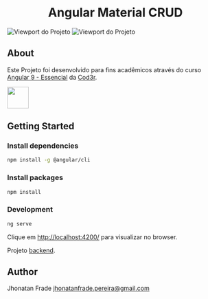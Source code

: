 <p align="center">
  <h1 align="center">
    Angular Material CRUD
  </h1>
</p>

![Viewport do Projeto][viewport1]
![Viewport do Projeto][viewport2]

## About
Este Projeto foi desenvolvido para fins acadêmicos através do curso [Angular 9 - Essencial](https://www.cod3r.com.br/courses/angular-9-essencial) da [Cod3r](https://github.com/cod3rcursos).

<div>
  <a href="https://angular.io/"><img src="https://cdn.iconscout.com/icon/free/png-256/angular-226066.png" height="50px" width="50px"></a>
</div>

## Getting Started

### Install dependencies
```sh
npm install -g @angular/cli
```

### Install packages
```sh
npm install
```

### Development
```sh
ng serve
```

Clique em [http://localhost:4200/](http://localhost:4200/) para visualizar no browser.

Projeto [backend](https://github.com/Jhonatan-Pereira/node_json_serve).


## Author

Jhonatan Frade <jhonatanfrade.pereira@gmail.com>

[viewport1]: https://raw.githubusercontent.com/Jhonatan-Pereira/angular_material_crud/master/assets/viewport1.png "Viewport1"
[viewport2]: https://raw.githubusercontent.com/Jhonatan-Pereira/angular_material_crud/master/assets/viewport2.png "Viewport2"